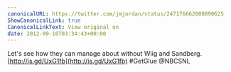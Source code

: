 ```yaml
---
canonicalURL: https://twitter.com/jmjordan/status/247176662008090625
ShowCanonicalLink: true
CanonicalLinkText: View original on
date: 2012-09-16T03:34:43+00:00
---
```

Let's see how they can manage about without Wiig and Sandberg. [http://is.gd/UxG1fb](http://is.gd/UxG1fb) #GetGlue @NBCSNL